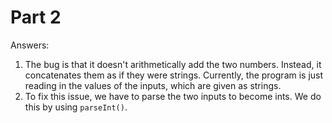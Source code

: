 # **Part 2**
Answers:

1. The bug is that it doesn't arithmetically add the two numbers. Instead, it concatenates them as if they were strings. Currently, the program is just reading in the values of the inputs, which are given as strings.
2. To fix this issue, we have to parse the two inputs to become ints. We do this by using `parseInt()`.